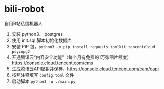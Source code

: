 # bili-robot
自用B站私信机器人

1. 安装 python3、 postgres
2. 使用 init.sql 脚本初始化数据库
3. 安装 PIP 包，`python3 -m pip install requests tomlkit tencentcloud psycopg2`
4. 开通腾讯云“内容安全功能”（每个月有免费的1万张图片额度）https://console.cloud.tencent.com/cms
5. 生成腾讯云API密钥并保存，https://console.cloud.tencent.com/cam/capi
6. 按照注释填写 `config.toml` 文件
7. 启动脚本 `python3 -u ./main.py`
